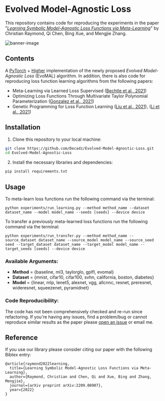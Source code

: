 # Evolved Model-Agnostic Loss

This repository contains code for reproducing the experiments in the paper 
"[*Learning Symbolic Model-Agnostic Loss Functions via Meta-Learning*](https://arxiv.org/abs/2209.08907)" by 
Christian Raymond, Qi Chen, Bing Xue, and Mengjie Zhang.

![banner-image](https://user-images.githubusercontent.com/23614094/179725386-b3189ce7-d81b-48d6-886d-e97745c788a4.png)


## Contents

A [PyTorch](https://pytorch.org/) + [Higher](https://github.com/facebookresearch/higher) implementation of the newly proposed *Evolved Model-Agnostic Loss* (EvoMAL) algorithm. In addition, there is also code for reproducing loss function learning algorithms from the following papers:

* Meta-Learning via Learned Loss Supervised ([Bechtle et al., 2021](https://arxiv.org/abs/1906.05374))
* Optimizing Loss Functions Through Multivariate Taylor Polynomial Parameterization ([Gonzalez et al., 2021](https://arxiv.org/abs/2002.00059))
* Genetic Programming for Loss Function Learning ([Liu et al., 2021](https://arxiv.org/abs/2102.04700)), ([Li et al., 2021](https://arxiv.org/abs/2103.14026))

## Installation

1. Clone this repository to your local machine:
```bash
git clone https://github.com/Decadz/Evolved-Model-Agnostic-Loss.git
cd Evolved-Model-Agnostic-Loss
```

2. Install the necessary libraries and dependencies:
```bash
pip install requirements.txt
```

## Usage

To meta-learn loss functions run the following command via the terminal:
```
python experiments/run_learning.py --method method_name --dataset dataset_name --model model_name --seeds [seeds] --device device
```

To transfer a previously meta-learned loss functions run the following command via the terminal:
```
python experiments/run_transfer.py --method method_name --source_dataset dataset_name --source_model model_name --source_seed seed --target_dataset dataset_name --target_model model_name --target_seeds [seeds] --device device
```

### Available Arguments:

- **Method** = {baseline, ml3, taylorglo, gplfl, evomal}
- **Dataset** = {mnist, cifar10, cifar100, svhn, california, boston, diabetes}
- **Model** = {linear, mlp, lenet5, alexnet, vgg, allcnnc, resnet, preresnet, wideresnet, squeezenet, pyramidnet}

### Code Reproducibility: 

The code has not been comprehensively checked and re-run since refactoring. If you're having any issues, find
a problem/bug or cannot reproduce similar results as the paper please [open an issue](https://github.com/Decadz/Evolved-Model-Agnostic-Loss/issues)
or email me.

## Reference

If you use our library please consider citing our paper with the following Bibtex entry:

```
@article{raymond2022learning,
  title={Learning Symbolic Model-Agnostic Loss Functions via Meta-Learning},
  author={Raymond, Christian and Chen, Qi and Xue, Bing and Zhang, Mengjie},
  journal={arXiv preprint arXiv:2209.08907},
  year={2022}
}
```
